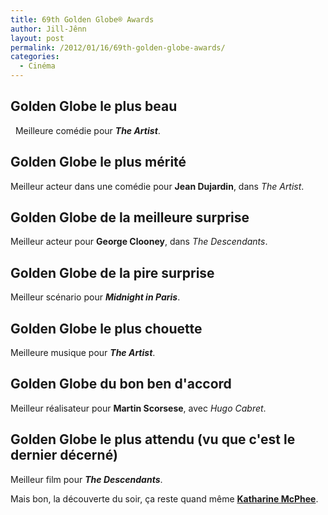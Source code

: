 ```yaml
---
title: 69th Golden Globe® Awards
author: Jill-Jênn
layout: post
permalink: /2012/01/16/69th-golden-globe-awards/
categories:
  - Cinéma
---
```

## Golden Globe le plus beau

  Meilleure comédie pour ***The Artist***.

## Golden Globe le plus mérité

Meilleur acteur dans une comédie pour **Jean Dujardin**, dans *The Artist*.

## Golden Globe de la meilleure surprise

Meilleur acteur pour **George Clooney**, dans *The Descendants*.

## Golden Globe de la pire surprise

Meilleur scénario pour ***Midnight in Paris***.

## Golden Globe le plus chouette

Meilleure musique pour ***The Artist***.

## Golden Globe du bon ben d'accord

Meilleur réalisateur pour **Martin Scorsese**, avec *Hugo Cabret*.

## Golden Globe le plus attendu (vu que c'est le dernier décerné)

Meilleur film pour ***The Descendants***.

Mais bon, la découverte du soir, ça reste quand même **[Katharine McPhee][1]**.

 [1]: /images/katharine-mcphee.jpg